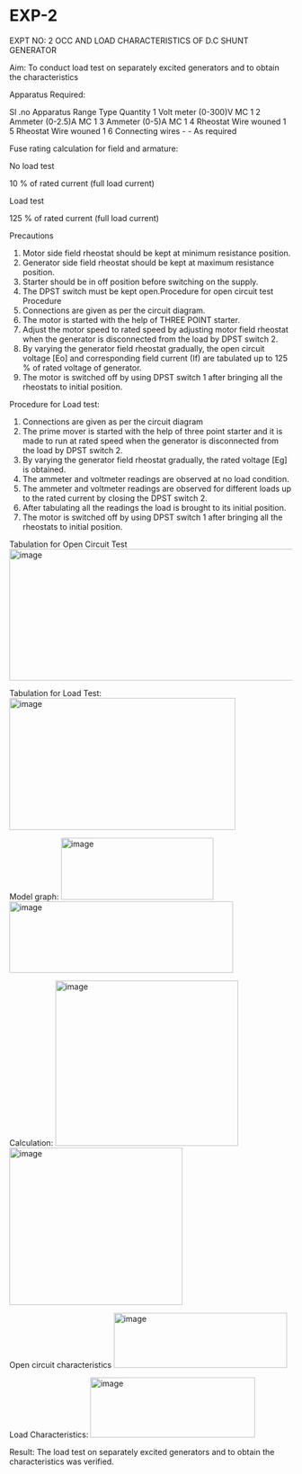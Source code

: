 # EXP-2
EXPT NO: 2 OCC AND LOAD CHARACTERISTICS OF D.C SHUNT GENERATOR

Aim:
To conduct load test on separately excited generators and to obtain the characteristics

Apparatus Required:

Sl .no	Apparatus	Range	Type	Quantity
1	Volt meter	(0-300)V	MC	1
2	Ammeter	(0-2.5)A	MC	1
3	Ammeter	(0-5)A	MC	1
4	Rheostat		Wire wouned	1
5	Rheostat		Wire wouned	1
6	Connecting wires	-	-	As required

Fuse rating calculation for field and armature:

No load test

10 % of rated current (full load current)

Load test

125 % of rated current (full load current)

Precautions

1.   Motor side field rheostat should be kept at minimum resistance position.
2.   Generator side field rheostat should be kept at maximum resistance position.
3.   Starter should be in off position before switching on the supply.
4.   The DPST switch must be kept open.Procedure for open circuit test
Procedure
1.   Connections are given as per the circuit diagram.
2.   The motor is started with the help of THREE POINT starter.
3.   Adjust the motor speed to rated speed by adjusting motor field rheostat when the generator is disconnected from the load by DPST switch 2.
4.   By  varying  the  generator  field  rheostat  gradually,  the  open  circuit  voltage  [Eo]  and corresponding field current (If) are tabulated up to 125 % of rated voltage of generator.
5.   The motor is switched off by using DPST switch 1 after bringing all the rheostats to initial position.

Procedure for Load test:

1.   Connections are given as per the circuit diagram
2.   The prime mover is started with the help of three point starter and it is made to run at rated speed when the generator is disconnected from the load by DPST switch 2.
3.   By varying the generator field rheostat gradually, the rated voltage [Eg] is obtained.
4.   The ammeter and voltmeter readings are observed at no load condition.
5.   The ammeter and voltmeter readings are observed for different loads up to the rated current by closing the DPST switch 2.
6.   After tabulating all the readings the load is brought to its initial position.
7.   The motor is switched off by using DPST switch 1 after bringing all the rheostats to initial position.

Tabulation for Open Circuit Test
<img width="770" height="234" alt="image" src="https://github.com/user-attachments/assets/58b7329c-c33c-4b94-8876-bd1a3551f6db" />

Tabulation for Load Test:
<img width="402" height="235" alt="image" src="https://github.com/user-attachments/assets/f93202d6-0a30-4ca4-85b1-0647b033ad0e" />

Model graph:
<img width="271" height="110" alt="image" src="https://github.com/user-attachments/assets/9cda0a95-6b8a-4200-b855-ecbafd95b1ff" />
<img width="398" height="127" alt="image" src="https://github.com/user-attachments/assets/9b2fa158-367d-44a0-9e20-e9096e4a2519" />

Calculation: 
<img width="325" height="294" alt="image" src="https://github.com/user-attachments/assets/345ff35b-a046-4248-9a6b-b528506cec4d" />
<img width="308" height="280" alt="image" src="https://github.com/user-attachments/assets/d20823e9-6fbf-4966-8e58-4804285bcba2" />

Open circuit characteristics
<img width="308" height="98" alt="image" src="https://github.com/user-attachments/assets/2fafb4f8-9e78-4065-907d-54fb6f1b12b5" />

  
Load Characteristics:
 <img width="293" height="107" alt="image" src="https://github.com/user-attachments/assets/da8a1f21-d19b-4218-8662-ceef2f1c572b" />

Result:
The load test on separately excited generators and to obtain the characteristics was verified.
